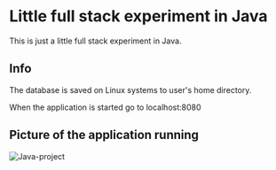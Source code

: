 # Little full stack experiment in Java

This is just a little full stack experiment in Java.

## Info

The database is saved on Linux systems to user's home directory.

When the application is started go to localhost:8080

## Picture of the application running

![Java-project](https://github.com/user-attachments/assets/bebf3452-310d-47c9-a919-7b47041a5c57)
